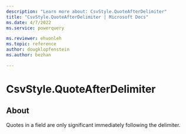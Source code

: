 ```yaml
---
description: "Learn more about: CsvStyle.QuoteAfterDelimiter"
title: "CsvStyle.QuoteAfterDelimiter | Microsoft Docs"
ms.date: 4/7/2022
ms.service: powerquery

ms.reviewer: ehvonleh
ms.topic: reference
author: dougklopfenstein
ms.author: bezhan

---
```

# CsvStyle.QuoteAfterDelimiter

## About

Quotes in a field are only significant immediately following the delimiter.
